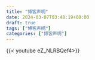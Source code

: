 ```yaml
---
title: "博客声明"
date: 2024-03-07T03:48:19+08:00
draft: true
tags: ["博客声明"]
categories: ["博客声明"]
---
```


{{< youtube eZ_NLRBQef4>}}